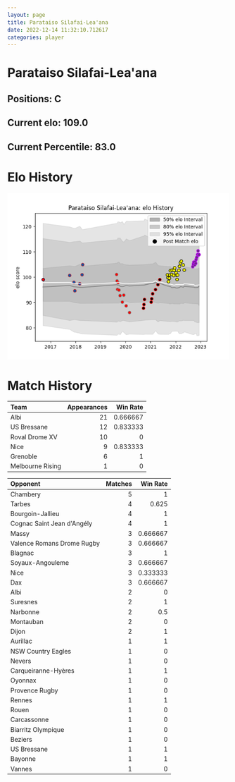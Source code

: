 ```yaml
---  
layout: page  
title: Parataiso Silafai-Lea'ana  
date: 2022-12-14 11:32:10.712617  
categories: player  
---
```

# Parataiso Silafai-Lea'ana

## Positions: C

## Current elo: 109.0

## Current Percentile: 83.0

# Elo History


![elo history](history_ParataisoSilafai-Lea'ana.png)
# Match History


| Team             |   Appearances |   Win Rate |
|:-----------------|--------------:|-----------:|
| Albi             |            21 |   0.666667 |
| US Bressane      |            12 |   0.833333 |
| Roval Drome XV   |            10 |   0        |
| Nice             |             9 |   0.833333 |
| Grenoble         |             6 |   1        |
| Melbourne Rising |             1 |   0        |

| Opponent                   |   Matches |   Win Rate |
|:---------------------------|----------:|-----------:|
| Chambery                   |         5 |   1        |
| Tarbes                     |         4 |   0.625    |
| Bourgoin-Jallieu           |         4 |   1        |
| Cognac Saint Jean d'Angély |         4 |   1        |
| Massy                      |         3 |   0.666667 |
| Valence Romans Drome Rugby |         3 |   0.666667 |
| Blagnac                    |         3 |   1        |
| Soyaux-Angouleme           |         3 |   0.666667 |
| Nice                       |         3 |   0.333333 |
| Dax                        |         3 |   0.666667 |
| Albi                       |         2 |   0        |
| Suresnes                   |         2 |   1        |
| Narbonne                   |         2 |   0.5      |
| Montauban                  |         2 |   0        |
| Dijon                      |         2 |   1        |
| Aurillac                   |         1 |   1        |
| NSW Country Eagles         |         1 |   0        |
| Nevers                     |         1 |   0        |
| Carqueiranne-Hyères        |         1 |   1        |
| Oyonnax                    |         1 |   0        |
| Provence Rugby             |         1 |   0        |
| Rennes                     |         1 |   1        |
| Rouen                      |         1 |   0        |
| Carcassonne                |         1 |   0        |
| Biarritz Olympique         |         1 |   0        |
| Beziers                    |         1 |   0        |
| US Bressane                |         1 |   1        |
| Bayonne                    |         1 |   1        |
| Vannes                     |         1 |   0        |